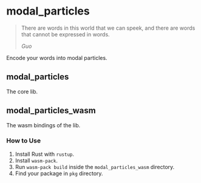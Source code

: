 # modal_particles

> There are words in this world that we can speek, and there are words that cannot be expressed in words.
>
> *Guo*

Encode your words into modal particles.

## modal_particles

The core lib.

## modal_particles_wasm

The wasm bindings of the lib.

### How to Use

1. Install Rust with `rustup`.
2. Install `wasm-pack`.
3. Run `wasm-pack build` inside the `modal_particles_wasm` directory.
4. Find your package in `pkg` directory.